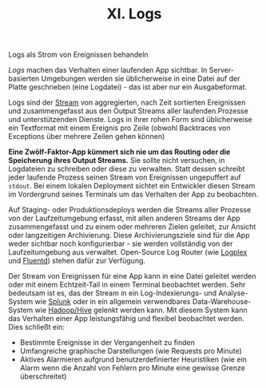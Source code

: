 ﻿---
title: XI. Logs
hide:
  - toc
---
Logs als Strom von Ereignissen behandeln

*Logs* machen das Verhalten einer laufenden App sichtbar. In Server-basierten Umgebungen werden sie üblicherweise in eine Datei auf der Platte geschrieben (eine Logdatei) - das ist aber nur ein Ausgabeformat.

Logs sind der [Stream](https://adam.herokuapp.com/past/2011/4/1/logs_are_streams_not_files/) von aggregierten, nach Zeit sortierten Ereignissen und zusammengefasst aus den Output Streams aller laufenden Prozesse und unterstützenden Dienste. Logs in ihrer rohen Form sind üblicherweise ein Textformat mit einem Ereignis pro Zeile (obwohl Backtraces von Exceptions über mehrere Zeilen gehen können)

**Eine Zwölf-Faktor-App kümmert sich nie um das Routing oder die Speicherung ihres Output Streams.** Sie sollte nicht versuchen, in Logdateien zu schreiben oder diese zu verwalten. Statt dessen schreibt jeder laufende Prozess seinen Stream von Ereignissen ungepuffert auf `stdout`. Bei einem lokalen Deployment sichtet ein Entwickler diesen Stream im Vordergrund seines Terminals um das Verhalten der App zu beobachten.

Auf Staging- oder Produktionsdeploys werden die Streams aller Prozesse von der Laufzeitumgebung erfasst, mit allen anderen Streams der App zusammengefasst und zu einem oder mehreren Zielen geleitet, zur Ansicht oder langzeitigen Archivierung. Diese Archivierungsziele sind für die App weder sichtbar noch konfigurierbar - sie werden vollständig von der Laufzeitumgebung aus verwaltet. Open-Source Log Router (wie [Logplex](https://github.com/heroku/logplex) und [Fluentd](https://github.com/fluent/fluentd)) stehen dafür zur Verfügung.

Der Stream von Ereignissen für eine App kann in eine Datei geleitet werden oder mit einem Echtzeit-Tail in einem Terminal beobachtet werden. Sehr bedeutsam ist es, das der Stream in ein Log-Indexierungs- und Analyse-System wie [Splunk](http://www.splunk.com/) oder in ein allgemein verwendbares Data-Warehouse-System wie [Hadoop/Hive](http://hive.apache.org/) gelenkt werden kann. Mit diesem System kann das Verhalten einer App leistungsfähig und flexibel beobachtet werden. Dies schließt ein:

* Bestimmte Ereignisse in der Vergangenheit zu finden
* Umfangreiche graphische Darstellungen (wie Requests pro Minute)
* Aktives Alarmieren aufgrund benutzerdefinierter Heuristiken (wie ein Alarm wenn die Anzahl von Fehlern pro Minute eine gewisse Grenze überschreitet)
